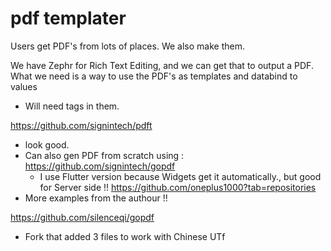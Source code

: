 # pdf templater

Users get PDF's from lots of places.
We also make them.

We have Zephr for Rich Text Editing, and we can get that to output a PDF.
What we need is a way to use the PDF's as templates and databind to values
- Will need tags in them.

https://github.com/signintech/pdft
- look good.
- Can also gen PDF from scratch using : https://github.com/signintech/gopdf
	- I use Flutter version because Widgets get it automatically., but good for Server side !!
https://github.com/oneplus1000?tab=repositories
- More examples from the authour !!


https://github.com/silenceqi/gopdf
- Fork that added 3 files to work with Chinese UTf


